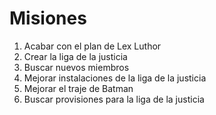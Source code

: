 # Misiones

1. Acabar con el plan de Lex Luthor
2. Crear la liga de la justicia
3. Buscar nuevos miembros
4. Mejorar instalaciones de la liga de la justicia
5. Mejorar el traje de Batman
6. Buscar provisiones para la liga de la justicia
